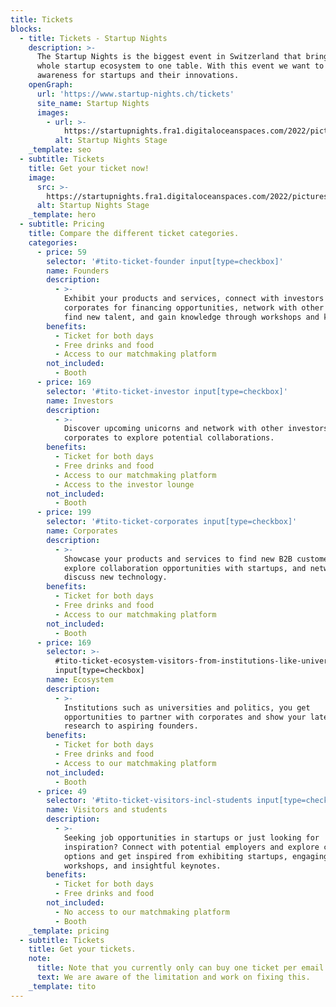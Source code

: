 ```yaml
---
title: Tickets
blocks:
  - title: Tickets - Startup Nights
    description: >-
      The Startup Nights is the biggest event in Switzerland that brings the
      whole startup ecosystem to one table. With this event we want to create
      awareness for startups and their innovations.
    openGraph:
      url: 'https://www.startup-nights.ch/tickets'
      site_name: Startup Nights
      images:
        - url: >-
            https://startupnights.fra1.digitaloceanspaces.com/2022/pictures/stage.jpg
          alt: Startup Nights Stage
    _template: seo
  - subtitle: Tickets
    title: Get your ticket now!
    image:
      src: >-
        https://startupnights.fra1.digitaloceanspaces.com/2022/pictures/stage.jpg
      alt: Startup Nights Stage
    _template: hero
  - subtitle: Pricing
    title: Compare the different ticket categories.
    categories:
      - price: 59
        selector: '#tito-ticket-founder input[type=checkbox]'
        name: Founders
        description:
          - >-
            Exhibit your products and services, connect with investors and
            corporates for financing opportunities, network with other founders,
            find new talent, and gain knowledge through workshops and keynotes.
        benefits:
          - Ticket for both days
          - Free drinks and food
          - Access to our matchmaking platform
        not_included:
          - Booth
      - price: 169
        selector: '#tito-ticket-investor input[type=checkbox]'
        name: Investors
        description:
          - >-
            Discover upcoming unicorns and network with other investors and
            corporates to explore potential collaborations.
        benefits:
          - Ticket for both days
          - Free drinks and food
          - Access to our matchmaking platform
          - Access to the investor lounge
        not_included:
          - Booth
      - price: 199
        selector: '#tito-ticket-corporates input[type=checkbox]'
        name: Corporates
        description:
          - >-
            Showcase your products and services to find new B2B customers,
            explore collaboration opportunities with startups, and network to
            discuss new technology.
        benefits:
          - Ticket for both days
          - Free drinks and food
          - Access to our matchmaking platform
        not_included:
          - Booth
      - price: 169
        selector: >-
          #tito-ticket-ecosystem-visitors-from-institutions-like-universities-enablers-etc
          input[type=checkbox]
        name: Ecosystem
        description:
          - >-
            Institutions such as universities and politics, you get
            opportunities to partner with corporates and show your latest
            research to aspiring founders.
        benefits:
          - Ticket for both days
          - Free drinks and food
          - Access to our matchmaking platform
        not_included:
          - Booth
      - price: 49
        selector: '#tito-ticket-visitors-incl-students input[type=checkbox]'
        name: Visitors and students
        description:
          - >-
            Seeking job opportunities in startups or just looking for
            inspiration? Connect with potential employers and explore career
            options and get inspired from exhibiting startups, engaging
            workshops, and insightful keynotes.
        benefits:
          - Ticket for both days
          - Free drinks and food
        not_included:
          - No access to our matchmaking platform
          - Booth
    _template: pricing
  - subtitle: Tickets
    title: Get your tickets.
    note:
      title: Note that you currently only can buy one ticket per email address
      text: We are aware of the limitation and work on fixing this.
    _template: tito
---
```





























































































